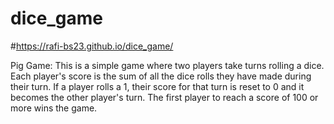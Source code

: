 # dice_game
#https://rafi-bs23.github.io/dice_game/

Pig Game: This is a simple game where two players take turns rolling a dice. 
Each player's score is the sum of all the dice rolls they have made during their turn.
If a player rolls a 1, their score for that turn is reset to 0 and it becomes the other player's turn.
The first player to reach a score of 100 or more wins the game.
